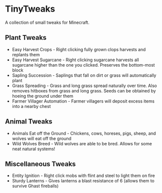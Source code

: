 # TinyTweaks
A collection of small tweaks for Minecraft.

## Plant Tweaks
* Easy Harvest Crops - Right clicking fully grown clops harvests and replants them
* Easy Harvest Sugarcane - Right clicking sugarcane harvests all sugarcane higher than the one you clicked. Preserves the bottom-most block
* Sapling Succession - Saplings that fall on dirt or grass will automatically plant
* Grass Spreading - Grass and long grass spread naturally over time. Also removes hitboxes from grass and long grass. Seeds can be obtained by hoeing the ground under them
* Farmer Villager Automation - Farmer villagers will deposit excess items into a nearby chest

## Animal Tweaks
* Animals Eat off the Ground - Chickens, cows, horeses, pigs, sheep, and wolves will eat off the ground
* Wild Wolves Breed - Wild wolves are able to be bred. Allows for some neat natural systems!

## Miscellaneous Tweaks
* Entity Ignition - Right click mobs with flint and steel to light them on fire
* Sturdy Lanterns - Gives lanterns a blast resistance of 6 (allows them to survive Ghast fireballs)